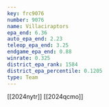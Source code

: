 ```yaml
---
key: frc9076
number: 9076
name: Villaciraptors
epa_end: 6.36
auto_epa_end: 2.23
teleop_epa_end: 3.25
endgame_epa_end: 0.88
winrate: 0.325
district_epa_rank: 1584
district_epa_percentile: 0.1205
type: Team
---
```

[[2024nytr]]
[[2024qcmo]]
